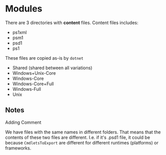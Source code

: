 Modules
==========

There are 3 directories with **content** files.
Content files includes: 

- ps1xml
- psm1
- psd1
- ps1

These files are copied as-is by `dotnet`

- Shared (shared between all variations)
- Windows+Unix-Core
- Windows-Core
- Windows-Core+Full
- Windows-Full
- Unix

Notes
-----------

Adding Comment

We have files with the same names in different folders.
That means that the contents of these two files are different. 
I.e. if it's .psd1 file, it could be because `CmdletsToExport`
are different for different runtimes (platforms) or frameworks.

